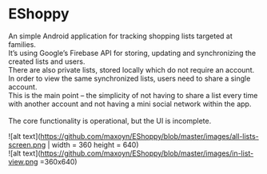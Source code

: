 # EShoppy
An simple Android application for tracking shopping lists targeted at families. </br>
It’s using Google’s Firebase API for storing, updating and synchronizing the created lists and users. </br>
There are also private lists, stored locally which do not require an account.</br>
In order to view the same synchronized lists, users need to share a single account. </br>
This is the main point – the simplicity of not having to share a list every time with another account and not having a mini social network within the app.</br>
</br>
The core functionality is operational, but the UI is incomplete.</br>

![alt text](https://github.com/maxoyn/EShoppy/blob/master/images/all-lists-screen.png | width = 360 height = 640)
</br>
![alt text](https://github.com/maxoyn/EShoppy/blob/master/images/in-list-view.png =360x640)
